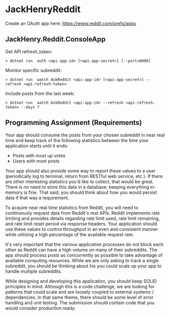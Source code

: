 # JackHenryReddit

Create an OAuth app here: https://www.reddit.com/prefs/apps

## JackHenry.Reddit.ConsoleApp

Get API refresh_token:
```shell
> dotnet run  auth <api-app-id> [<api-app-secret>] [--port=8080]
```

Monitor specific subreddit:
```shell
> dotnet run  watch AskReddit <api-app-id> [<api-app-secret>] --refresh <api-refresh-token>
```

Include posts from the last week:
```shell
> dotnet run  watch AskReddit <api-app-id> --refresh <api-refresh-token> --days 7
```

## Programming Assignment (Requirements)

Your app should consume the posts from your chosen subreddit in near real time and keep track of the following statistics between the time your application starts until it ends:

-   Posts with most up votes
-   Users with most posts

Your app should also provide some way to report these values to a user (periodically log to terminal, return from RESTful web service, etc.). If there are other interesting statistics you'd like to collect, that would be great. There is no need to store this data in a database; keeping everything in-memory is fine. That said, you should think about how you would persist data if that was a requirement.

To acquire near real time statistics from Reddit, you will need to continuously request data from Reddit's rest APIs. Reddit implements rate limiting and provides details regarding rate limit used, rate limit remaining, and rate limit reset period via response headers. Your application should use these values to control throughput in an even and consistent manner while utilizing a high percentage of the available request rate.

It's very important that the various application processes do not block each other as Reddit can have a high volume on many of their subreddits. The app should process posts as concurrently as possible to take advantage of available computing resources. While we are only asking to track a single subreddit, you should be thinking about his you could scale up your app to handle multiple subreddits.

While designing and developing this application, you should keep SOLID principles in mind. Although this is a code challenge, we are looking for patterns that could scale and are loosely coupled to external systems / dependencies. In that same theme, there should be some level of error handling and unit testing. The submission should contain code that you would consider production ready.
